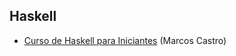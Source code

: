 ## Haskell

  -  [Curso de Haskell para Iniciantes](https://www.cursou.com.br/informatica/programacao/haskell-iniciantes/#!) (Marcos Castro)

